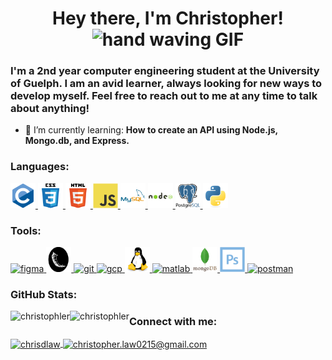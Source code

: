 <h1 align="center">Hey there, I'm Christopher! <img src="https://media.giphy.com/media/TFZpl4btFODjSbwAKS/giphy.gif" alt="hand waving GIF" width="40" height="40"/></h1>
<h3 align="left">I'm a 2nd year computer engineering student at the University of Guelph. I am an avid learner, always looking for new ways to develop myself. Feel free to reach out to me at any time to talk about anything!</h3>

- 🌱 I’m currently learning: **How to create an API using Node.js, Mongo.db, and Express.**

<h3 align="left">Languages:</h3> <p align="left"> 
<a href="https://www.cprogramming.com/" target="_blank" rel="noreferrer"> <img src="https://raw.githubusercontent.com/devicons/devicon/master/icons/c/c-original.svg" alt="c" width="40" height="40"/> 
</a> <a href="https://www.w3schools.com/css/" target="_blank" rel="noreferrer"> <img src="https://raw.githubusercontent.com/devicons/devicon/master/icons/css3/css3-original-wordmark.svg" alt="css3" width="40" height="40"/>
</a> <a href="https://www.w3.org/html/" target="_blank" rel="noreferrer"> <img src="https://raw.githubusercontent.com/devicons/devicon/master/icons/html5/html5-original-wordmark.svg" alt="html5" width="40" height="40"/> 
</a> <a href="https://developer.mozilla.org/en-US/docs/Web/JavaScript" target="_blank" rel="noreferrer"> <img src="https://raw.githubusercontent.com/devicons/devicon/master/icons/javascript/javascript-original.svg" alt="javascript" width="40" height="40"/>
</a> <a href="https://www.mysql.com/" target="_blank" rel="noreferrer"> <img src="https://raw.githubusercontent.com/devicons/devicon/master/icons/mysql/mysql-original-wordmark.svg" alt="mysql" width="40" height="40"/>
</a> <a href="https://nodejs.org" target="_blank" rel="noreferrer"> <img src="https://raw.githubusercontent.com/devicons/devicon/master/icons/nodejs/nodejs-original-wordmark.svg" alt="nodejs" width="40" height="40"/>
</a> <a href="https://www.postgresql.org" target="_blank" rel="noreferrer"> <img src="https://raw.githubusercontent.com/devicons/devicon/master/icons/postgresql/postgresql-original-wordmark.svg" alt="postgresql" width="40" height="40"/>
</a> <a href="https://www.python.org" target="_blank" rel="noreferrer"> <img src="https://raw.githubusercontent.com/devicons/devicon/master/icons/python/python-original.svg" alt="python" width="40" height="40"/> 
</a> </p>

<h3 align="left">Tools:</h3> <p align="left"> 
</a> <a href="https://www.figma.com/" target="_blank" rel="noreferrer"> <img src="https://www.vectorlogo.zone/logos/figma/figma-icon.svg" alt="figma" width="40" height="40"/> 
</a> <a href="https://flask.palletsprojects.com/" target="_blank" rel="noreferrer"> <img src="https://github.com/Christophler/Christophler/blob/main/images/Flask_Python.png" alt="flask" width="40" height="40"/> 
</a> <a href="https://git-scm.com/" target="_blank" rel="noreferrer"> <img src="https://www.vectorlogo.zone/logos/git-scm/git-scm-icon.svg" alt="git" width="40" height="40"/>
</a> <a href="https://cloud.google.com" target="_blank" rel="noreferrer"> <img src="https://www.vectorlogo.zone/logos/google_cloud/google_cloud-icon.svg" alt="gcp" width="40" height="40"/> 
</a> <a href="https://www.linux.org/" target="_blank" rel="noreferrer"> <img src="https://raw.githubusercontent.com/devicons/devicon/master/icons/linux/linux-original.svg" alt="linux" width="40" height="40"/>
</a> <a href="https://www.mathworks.com/" target="_blank" rel="noreferrer"> <img src="https://upload.wikimedia.org/wikipedia/commons/2/21/Matlab_Logo.png" alt="matlab" width="40" height="40"/>
</a> <a href="https://www.mongodb.com/" target="_blank" rel="noreferrer"> <img src="https://raw.githubusercontent.com/devicons/devicon/master/icons/mongodb/mongodb-original-wordmark.svg" alt="mongodb" width="40" height="40"/>
</a> <a href="https://www.photoshop.com/en" target="_blank" rel="noreferrer"> <img src="https://raw.githubusercontent.com/devicons/devicon/master/icons/photoshop/photoshop-line.svg" alt="photoshop" width="40" height="40"/>
</a> <a href="https://postman.com" target="_blank" rel="noreferrer"> <img src="https://www.vectorlogo.zone/logos/getpostman/getpostman-icon.svg" alt="postman" width="40" height="40"/>
</a> </p>

<h3 align="left">GitHub Stats:</h3> <p align="left"> 
</a> <img align="left" src="https://github-readme-stats.vercel.app/api?username=christophler&show_icons=true&locale=en&theme=chartreuse-dark&hide=stars" alt="christophler" />
</a> <img align="left" src="https://github-readme-stats.vercel.app/api/top-langs?username=christophler&show_icons=true&locale=en&layout=compact&theme=blue-green" alt="christophler" />
</a> </p>

<h3 align="left">Connect with me:</h3> <p align="left">
</a> <a href="https://linkedin.com/in/chrisdlaw" target="blank"><img align="center" src="https://raw.githubusercontent.com/rahuldkjain/github-profile-readme-generator/master/src/images/icons/Social/linked-in-alt.svg" alt="chrisdlaw" height="30" width="40" />
</a> <a href="mailto:christopher.law0215@gmail.com" target="blank"><img align="center" src="https://upload.wikimedia.org/wikipedia/commons/thumb/e/ec/Circle-icons-mail.svg/2048px-Circle-icons-mail.svg.png" alt="christopher.law0215@gmail.com" height="40" width="40" />
</a> </p>
